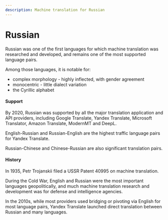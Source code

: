 ```yaml
---
description: Machine translation for Russian
---
```


# Russian

Russian was one of the first languages for which machine translation was researched and developed, and remains one of the most supported language pairs.

Among those languages, it is notable for:

* complex morphology - highly inflected, with gender agreement
* monocentric - little dialect variation
* the Cyrillic alphabet

#### Support

By 2020, Russian was supported by all the major translation application and API providers, including Google Translate, Yandex Translate, Microsoft Translator, Amazon Translate, ModernMT and DeepL.

English-Russian and Russian-English are the highest traffic language pairs for Yandex Translate.

Russian-Chinese and Chinese-Russian are also significant translation pairs. 

#### History

In 1935, Petr Trojanskii filed a USSR Patent 40995 on machine translation.  
  
During the Cold War, English and Russian were the most important languages geopolitically, and much machine translation research and development was for defense and intelligence agencies.

In the 2010s, while most providers used bridging or pivoting via English for most language pairs, Yandex Translate launched direct translation between Russian and many languages.



